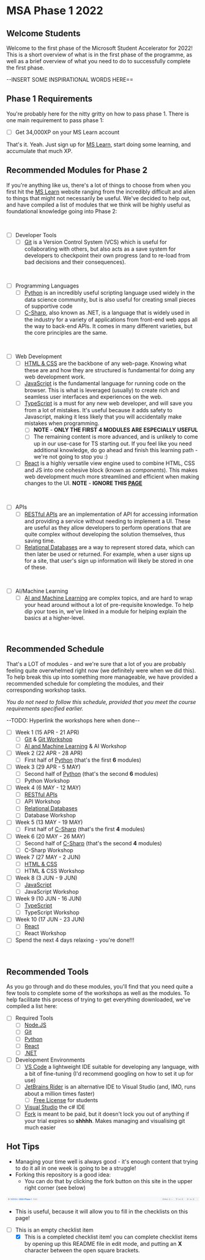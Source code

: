 # MSA Phase 1 2022

## Welcome Students

Welcome to the first phase of the Microsoft Student Accelerator for 2022! This is a short overview of what is in the first phase of the programme, as well as a brief overview of what you need to do to successfully complete the first phase.

--INSERT SOME INSPIRATIONAL WORDS HERE==

## Phase 1 Requirements

You're probably here for the nitty gritty on how to pass phase 1. There is one main requirement to pass phase 1:

- [ ] Get 34,000XP on your MS Learn account

That's it. Yeah. Just sign up for [MS Learn](https://docs.microsoft.com/en-us/learn/), start doing some learning, and accumulate that much XP.

## Recommended Modules for Phase 2

If you're anything like us, there's a lot of things to choose from when you first hit the [MS Learn](https://docs.microsoft.com/en-us/learn/) website ranging from the incredibly difficult and alien to things that might not necessarily be useful. We've decided to help out, and have compiled a list of modules that we think will be highly useful as foundational knowledge going into Phase 2:

<br>

- [ ] Developer Tools
  - [ ] [Git](https://docs.microsoft.com/en-us/learn/modules/introduction-to-github/) is a Version Control System (VCS) which is useful for collaborating with others, but also acts as a save system for developers to checkpoint their own progress (and to re-load from bad decisions and their consequences).

<br>

- [ ] Programming Languages
  - [ ] [Python](https://docs.microsoft.com/en-us/learn/paths/beginner-python/) is an incredibly useful scripting language used widely in the data science community, but is also useful for creating small pieces of supportive code
  - [ ] [C-Sharp](https://docs.microsoft.com/en-us/learn/paths/csharp-first-steps/), also known as .NET, is a language that is widely used in the industry for a variety of applications from front-end web apps all the way to back-end APIs. It comes in many different varieties, but the core principles are the same.

<br>

- [ ] Web Development
  - [ ] [HTML & CSS](https://docs.microsoft.com/en-us/learn/modules/build-simple-website/) are the backbone of any web-page. Knowing what these are and how they are structured is fundamental for doing any web development work.
  - [ ] [JavaScript](https://docs.microsoft.com/en-us/learn/paths/web-development-101/) is the fundamental language for running code on the browser. This is what is leveraged (usually) to create rich and seamless user interfaces and experiences on the web.
  - [ ] [TypeScript](https://docs.microsoft.com/en-us/learn/paths/build-javascript-applications-typescript/) is a must for any new web developer, and will save you from a lot of mistakes. It's useful because it adds safety to Javascript, making it less likely that you will accidentally make mistakes when programming.
    - [ ] **NOTE** - **ONLY THE FIRST 4 MODULES ARE ESPECIALLY USEFUL**
    - [ ] The remaining content is more advanced, and is unlikely to come up in our use-case for TS starting out. If you feel like you need additional knowledge, do go ahead and finish this learning path - we're not going to stop you :)
  - [ ] [React](https://docs.microsoft.com/en-us/learn/paths/react/) is a highly versatile view engine used to combine HTML, CSS and JS into one cohesive block (known as _components_). This makes web development much more streamlined and efficient when making changes to the UI.
        **NOTE** - **IGNORE THIS [PAGE](https://docs.microsoft.com/en-us/learn/modules/react-states-events/4-events)**

<br>

- [ ] APIs
  - [ ] [RESTful APIs](https://docs.microsoft.com/en-us/learn/modules/build-web-api-minimal-api/) are an implementation of API for accessing information and providing a service without needing to implement a UI. These are useful as they allow developers to perform operations that are quite complex without developing the solution themselves, thus saving time.
  - [ ] [Relational Databases](https://docs.microsoft.com/en-us/learn/modules/explore-relational-data-offerings/) are a way to represent stored data, which can then later be used or returned. For example, when a user signs up for a site, that user's sign up information will likely be stored in one of these.

<br>

- [ ] AI/Machine Learning
  - [ ] [AI and Machine Learning](https://docs.microsoft.com/en-us/learn/paths/get-started-with-artificial-intelligence-on-azure/) are complex topics, and are hard to wrap your head around without a lot of pre-requisite knowledge. To help dip your toes in, we've linked in a module for helping explain the basics at a higher-level.

<br>

## Recommended Schedule

That's a LOT of modules - and we're sure that a lot of you are probably feeling quite overwhelmed right now (we definitely were when we did this). To help break this up into something more manageable, we have provided a recommended schedule for completing the modules, and their corresponding workshop tasks.

_You do not need to follow this schedule, provided that you meet the course requirements specified earlier._

--TODO: Hyperlink the workshops here when done--

- [ ] Week 1 (15 APR - 21 APR)
  - [ ] [Git](https://docs.microsoft.com/en-us/learn/modules/introduction-to-github/) & [Git Workshop](https://github.com/NZMSA/2022-Phase-1/tree/main/Git%20Workshop)
  - [ ] [AI and Machine Learning](https://docs.microsoft.com/en-us/learn/paths/get-started-with-artificial-intelligence-on-azure/) & AI Workshop
- [ ] Week 2 (22 APR - 28 APR)
  - [ ] First half of [Python](https://docs.microsoft.com/en-us/learn/paths/beginner-python/) (that's the first **6** modules)
- [ ] Week 3 (29 APR - 5 MAY)
  - [ ] Second half of [Python](https://docs.microsoft.com/en-us/learn/paths/beginner-python/) (that's the second **6** modules)
  - [ ] Python Workshop
- [ ] Week 4 (6 MAY - 12 MAY)
  - [ ] [RESTful APIs](https://docs.microsoft.com/en-us/learn/modules/build-web-api-minimal-api/)
  - [ ] API Workshop
  - [ ] [Relational Databases](https://docs.microsoft.com/en-us/learn/modules/explore-relational-data-offerings/)
  - [ ] Database Workshop
- [ ] Week 5 (13 MAY - 19 MAY)
  - [ ] First half of [C-Sharp](https://docs.microsoft.com/en-us/learn/paths/csharp-first-steps/) (that's the first **4** modules)
- [ ] Week 6 (20 MAY - 26 MAY)
  - [ ] Second half of [C-Sharp](https://docs.microsoft.com/en-us/learn/paths/csharp-first-steps/) (that's the second **4** modules)
  - [ ] C-Sharp Workshop
- [ ] Week 7 (27 MAY - 2 JUN)
  - [ ] [HTML & CSS](https://docs.microsoft.com/en-us/learn/modules/build-simple-website/)
  - [ ] HTML & CSS Workshop
- [ ] Week 8 (3 JUN - 9 JUN)
  - [ ] [JavaScript](https://docs.microsoft.com/en-us/learn/paths/web-development-101/)
  - [ ] JavaScript Workshop
- [ ] Week 9 (10 JUN - 16 JUN)
  - [ ] [TypeScript](https://docs.microsoft.com/en-us/learn/paths/build-javascript-applications-typescript/)
  - [ ] TypeScript Workshop
- [ ] Week 10 (17 JUN - 23 JUN)
  - [ ] [React](https://docs.microsoft.com/en-us/learn/paths/react/)
  - [ ] React Workshop
- [ ] Spend the next 4 days relaxing - you're done!!!

<br>

## Recommended Tools

As you go through and do these modules, you'll find that you need quite a few tools to complete some of the workshops as well as the modules. To help facilitate this process of trying to get everything downloaded, we've compiled a list here:

- [ ] Required Tools
  - [ ] [Node.JS](https://nodejs.org/en/)
  - [ ] [Git](https://git-scm.com/)
  - [ ] [Python](https://www.python.org/downloads/)
  - [ ] [React](https://reactjs.org/docs/create-a-new-react-app.html)
  - [ ] [.NET](https://dotnet.microsoft.com/en-us/download)
- [ ] Development Environments
  - [ ] [VS Code](https://code.visualstudio.com/) a lightweight IDE suitable for developing any language, with a bit of fine-tuning (I'd recommend googling on how to set it up for use)
  - [ ] [JetBrains Rider](https://www.jetbrains.com/rider/) is an alternative IDE to Visual Studio (and, IMO, runs about a million times faster)
    - [ ] [Free License](https://www.jetbrains.com/community/education/#students) for students
  - [ ] [Visual Studio](https://visualstudio.microsoft.com/vs/community/) the c# IDE
  - [ ] [Fork](https://git-fork.com/) is meant to be paid, but it doesn't lock you out of anything if your trial expires so **shhhh**. Makes managing and visualising git much easier

## Hot Tips

- Managing your time well is always good - it's enough content that trying to do it all in one week is going to be a struggle!
- Forking this repository is a good idea:
  - You can do that by clicking the fork button on this site in the upper right corner (see below)

![picture 1](images/5e847b634669abbf90bac813242e2a212dde2b23f539ffcd7753ced26ef14b32.png)

- This is useful, because it will allow you to fill in the checklists on this page!

* [ ] This is an empty checklist item
  - [x] This is a completed checklist item! you can complete checklist items by opening up this README file in edit mode, and putting an **X** character between the open square brackets.
